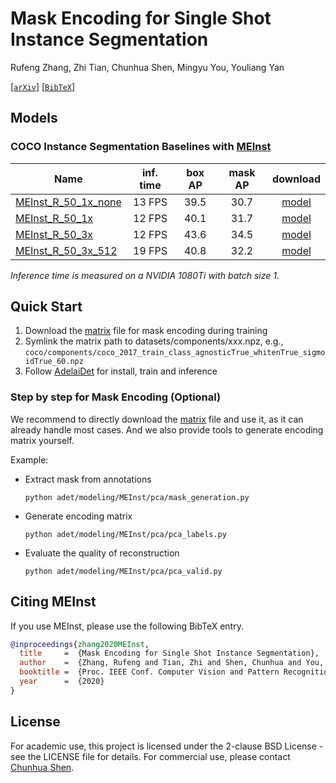 # Mask Encoding for Single Shot Instance Segmentation

Rufeng Zhang, Zhi Tian, Chunhua Shen, Mingyu You, Youliang Yan

[[`arXiv`](https://arxiv.org/abs/2003.11712)] [[`BibTeX`](#CitingMEInst)]

## Models

### COCO Instance Segmentation Baselines with [MEInst](https://arxiv.org/abs/2003.11712)

Name | inf. time | box AP | mask AP | download
--- |:---:|:---:|:---:|:---:
[MEInst_R_50_1x_none](https://github.com/aim-uofa/AdelaiDet/configs/MEInst-InstanceSegmentation/MEInst_R_50_1x_none.yaml) | 13 FPS | 39.5 | 30.7 | [model](https://cloudstor.aarnet.edu.au/plus/s/v49Av8jn9hDkSAT/download)
[MEInst_R_50_1x](https://github.com/aim-uofa/AdelaiDet/configs/MEInst-InstanceSegmentation/MEInst_R_50_1x.yaml) | 12 FPS | 40.1 | 31.7 | [model](https://cloudstor.aarnet.edu.au/plus/s/MB7jJycGDvI7z0E/download)
[MEInst_R_50_3x](https://github.com/aim-uofa/AdelaiDet/configs/MEInst-InstanceSegmentation/MEInst_R_50_3x.yaml) | 12 FPS | 43.6 | 34.5 | [model](https://cloudstor.aarnet.edu.au/plus/s/1ID0DeuI9JsFQoG/download)
[MEInst_R_50_3x_512](https://github.com/aim-uofa/AdelaiDet/configs/MEInst-InstanceSegmentation/MEInst_R_50_3x_512.yaml) | 19 FPS | 40.8 | 32.2 | [model](https://cloudstor.aarnet.edu.au/plus/s/T5pNmMbTr4wsyTd/download)

*Inference time is measured on a NVIDIA 1080Ti with batch size 1.*

## Quick Start

1. Download the [matrix](https://cloudstor.aarnet.edu.au/plus/s/rOLg2frN3MCeWr9/download) file for mask encoding during training 
2. Symlink the matrix path to datasets/components/xxx.npz, e.g., 
   `coco/components/coco_2017_train_class_agnosticTrue_whitenTrue_sigmoidTrue_60.npz` 
3. Follow [AdelaiDet](https://github.com/aim-uofa/AdelaiDet) for install, train and inference

### Step by step for Mask Encoding (Optional)

  We recommend to directly download the [matrix](https://cloudstor.aarnet.edu.au/plus/s/rOLg2frN3MCeWr9/download) file and use it, as it can already handle most cases.
And we also provide tools to generate encoding matrix yourself.

Example:

* Extract mask from annotations

  `python adet/modeling/MEInst/pca/mask_generation.py`

* Generate encoding matrix

  `python adet/modeling/MEInst/pca/pca_labels.py`

* Evaluate the quality of reconstruction

  `python adet/modeling/MEInst/pca/pca_valid.py`

## <a name="CitingMEInst"></a>Citing MEInst

If you use MEInst, please use the following BibTeX entry.

```BibTeX
@inproceedings{zhang2020MEInst,
  title     =  {Mask Encoding for Single Shot Instance Segmentation},
  author    =  {Zhang, Rufeng and Tian, Zhi and Shen, Chunhua and You, Mingyu and Yan, Youliang},
  booktitle =  {Proc. IEEE Conf. Computer Vision and Pattern Recognition (CVPR)},
  year      =  {2020}
}
```

## License

For academic use, this project is licensed under the 2-clause BSD License - see the LICENSE file for details. For commercial use, please contact [Chunhua Shen](https://cs.adelaide.edu.au/~chhshen/).
